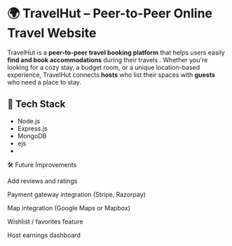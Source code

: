 # 🌍 TravelHut – Peer-to-Peer Online Travel Website

TravelHut is a **peer-to-peer travel booking platform** that helps users easily **find and book accommodations** during their travels . Whether you're looking for a cozy stay, a budget room, or a unique location-based experience, TravelHut connects **hosts** who list their spaces with **guests** who need a place to stay.

## 🧰 Tech Stack
- Node.js
- Express.js
- MongoDB
- ejs
- 

🛠 Future Improvements

Add reviews and ratings

Payment gateway integration (Stripe, Razorpay)

Map integration (Google Maps or Mapbox)

Wishlist / favorites feature

Host earnings dashboard



